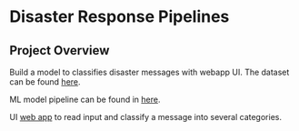 # Disaster Response Pipelines

## Project Overview

Build a model to classifies disaster messages with webapp UI. The dataset can be found [here](https://github.com/thekael99/project_2/tree/master/data).

ML model pipeline can be found in [here](https://github.com/thekael99/project_2/tree/master/models).

UI [web app](https://github.com/thekael99/project_2/tree/master/app) to read input and classify  a message into several categories.
